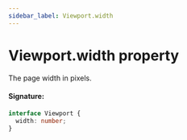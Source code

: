 ```yaml
---
sidebar_label: Viewport.width
---
```


# Viewport.width property

The page width in pixels.

#### Signature:

```typescript
interface Viewport {
  width: number;
}
```
